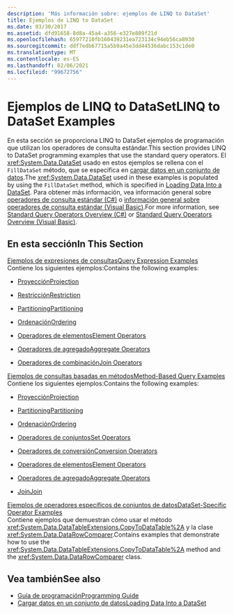 ```yaml
---
description: 'Más información sobre: ejemplos de LINQ to DataSet'
title: Ejemplos de LINQ to DataSet
ms.date: 03/30/2017
ms.assetid: dfd91658-8d8a-45a4-a356-e327e809f21d
ms.openlocfilehash: 65977210fb160439231ea723134c94eb56ca8930
ms.sourcegitcommit: ddf7edb67715a5b9a45e3dd44536dabc153c1de0
ms.translationtype: MT
ms.contentlocale: es-ES
ms.lasthandoff: 02/06/2021
ms.locfileid: "99672756"
---
```

# <a name="linq-to-dataset-examples"></a><span data-ttu-id="47ce7-103">Ejemplos de LINQ to DataSet</span><span class="sxs-lookup"><span data-stu-id="47ce7-103">LINQ to DataSet Examples</span></span>

<span data-ttu-id="47ce7-104">En esta sección se proporciona LINQ to DataSet ejemplos de programación que utilizan los operadores de consulta estándar.</span><span class="sxs-lookup"><span data-stu-id="47ce7-104">This section provides LINQ to DataSet programming examples that use the standard query operators.</span></span> <span data-ttu-id="47ce7-105">El <xref:System.Data.DataSet> usado en estos ejemplos se rellena con el `FillDataSet` método, que se especifica en [cargar datos en un conjunto de datos](loading-data-into-a-dataset.md).</span><span class="sxs-lookup"><span data-stu-id="47ce7-105">The <xref:System.Data.DataSet> used in these examples is populated by using the `FillDataSet` method, which is specified in [Loading Data Into a DataSet](loading-data-into-a-dataset.md).</span></span> <span data-ttu-id="47ce7-106">Para obtener más información, vea información general sobre [operadores de consulta estándar (C#)](../../../csharp/programming-guide/concepts/linq/standard-query-operators-overview.md) o [información general sobre operadores de consulta estándar (Visual Basic)](../../../visual-basic/programming-guide/concepts/linq/standard-query-operators-overview.md).</span><span class="sxs-lookup"><span data-stu-id="47ce7-106">For more information, see [Standard Query Operators Overview (C#)](../../../csharp/programming-guide/concepts/linq/standard-query-operators-overview.md) or [Standard Query Operators Overview (Visual Basic)](../../../visual-basic/programming-guide/concepts/linq/standard-query-operators-overview.md).</span></span>  
  
## <a name="in-this-section"></a><span data-ttu-id="47ce7-107">En esta sección</span><span class="sxs-lookup"><span data-stu-id="47ce7-107">In This Section</span></span>  

 [<span data-ttu-id="47ce7-108">Ejemplos de expresiones de consultas</span><span class="sxs-lookup"><span data-stu-id="47ce7-108">Query Expression Examples</span></span>](query-expression-examples-linq-to-dataset.md)  
 <span data-ttu-id="47ce7-109">Contiene los siguientes ejemplos:</span><span class="sxs-lookup"><span data-stu-id="47ce7-109">Contains the following examples:</span></span>  
  
- [<span data-ttu-id="47ce7-110">Proyección</span><span class="sxs-lookup"><span data-stu-id="47ce7-110">Projection</span></span>](query-expression-syntax-examples-projection-linq-to-dataset.md)  
  
- [<span data-ttu-id="47ce7-111">Restricción</span><span class="sxs-lookup"><span data-stu-id="47ce7-111">Restriction</span></span>](query-expression-syntax-examples-restriction-linq-to-dataset.md)  
  
- [<span data-ttu-id="47ce7-112">Partitioning</span><span class="sxs-lookup"><span data-stu-id="47ce7-112">Partitioning</span></span>](query-expression-syntax-examples-partitioning.md)  
  
- [<span data-ttu-id="47ce7-113">Ordenación</span><span class="sxs-lookup"><span data-stu-id="47ce7-113">Ordering</span></span>](query-expression-syntax-examples-ordering-linq-to-dataset.md)  
  
- [<span data-ttu-id="47ce7-114">Operadores de elementos</span><span class="sxs-lookup"><span data-stu-id="47ce7-114">Element Operators</span></span>](query-expression-syntax-examples-element-operators.md)  
  
- [<span data-ttu-id="47ce7-115">Operadores de agregado</span><span class="sxs-lookup"><span data-stu-id="47ce7-115">Aggregate Operators</span></span>](query-expression-syntax-examples-aggregate-operators.md)  
  
- [<span data-ttu-id="47ce7-116">Operadores de combinación</span><span class="sxs-lookup"><span data-stu-id="47ce7-116">Join Operators</span></span>](query-expression-syntax-examples-join-operators.md)  
  
 [<span data-ttu-id="47ce7-117">Ejemplos de consultas basadas en métodos</span><span class="sxs-lookup"><span data-stu-id="47ce7-117">Method-Based Query Examples</span></span>](method-based-query-examples-linq-to-dataset.md)  
 <span data-ttu-id="47ce7-118">Contiene los siguientes ejemplos:</span><span class="sxs-lookup"><span data-stu-id="47ce7-118">Contains the following examples:</span></span>  
  
- [<span data-ttu-id="47ce7-119">Proyección</span><span class="sxs-lookup"><span data-stu-id="47ce7-119">Projection</span></span>](method-based-query-syntax-examples-projection.md)  
  
- [<span data-ttu-id="47ce7-120">Partitioning</span><span class="sxs-lookup"><span data-stu-id="47ce7-120">Partitioning</span></span>](method-based-query-syntax-examples-partitioning-linq.md)  
  
- [<span data-ttu-id="47ce7-121">Ordenación</span><span class="sxs-lookup"><span data-stu-id="47ce7-121">Ordering</span></span>](method-based-query-syntax-examples-ordering-linq-to-dataset.md)  
  
- [<span data-ttu-id="47ce7-122">Operadores de conjuntos</span><span class="sxs-lookup"><span data-stu-id="47ce7-122">Set Operators</span></span>](method-based-query-syntax-examples-set-operators.md)  
  
- [<span data-ttu-id="47ce7-123">Operadores de conversión</span><span class="sxs-lookup"><span data-stu-id="47ce7-123">Conversion Operators</span></span>](method-based-query-syntax-examples-conversion-operators.md)  
  
- [<span data-ttu-id="47ce7-124">Operadores de elementos</span><span class="sxs-lookup"><span data-stu-id="47ce7-124">Element Operators</span></span>](method-based-query-syntax-examples-element-operators.md)  
  
- [<span data-ttu-id="47ce7-125">Operadores de agregado</span><span class="sxs-lookup"><span data-stu-id="47ce7-125">Aggregate Operators</span></span>](method-based-query-syntax-examples-aggregate-operators.md)  
  
- [<span data-ttu-id="47ce7-126">Join</span><span class="sxs-lookup"><span data-stu-id="47ce7-126">Join</span></span>](method-based-query-syntax-examples-join-linq-to-dataset.md)  
  
 [<span data-ttu-id="47ce7-127">Ejemplos de operadores específicos de conjuntos de datos</span><span class="sxs-lookup"><span data-stu-id="47ce7-127">DataSet-Specific Operator Examples</span></span>](dataset-specific-operator-examples-linq-to-dataset.md)  
 <span data-ttu-id="47ce7-128">Contiene ejemplos que demuestran cómo usar el método <xref:System.Data.DataTableExtensions.CopyToDataTable%2A> y la clase <xref:System.Data.DataRowComparer>.</span><span class="sxs-lookup"><span data-stu-id="47ce7-128">Contains examples that demonstrate how to use the <xref:System.Data.DataTableExtensions.CopyToDataTable%2A> method and the <xref:System.Data.DataRowComparer> class.</span></span>  
  
## <a name="see-also"></a><span data-ttu-id="47ce7-129">Vea también</span><span class="sxs-lookup"><span data-stu-id="47ce7-129">See also</span></span>

- [<span data-ttu-id="47ce7-130">Guía de programación</span><span class="sxs-lookup"><span data-stu-id="47ce7-130">Programming Guide</span></span>](programming-guide-linq-to-dataset.md)
- [<span data-ttu-id="47ce7-131">Cargar datos en un conjunto de datos</span><span class="sxs-lookup"><span data-stu-id="47ce7-131">Loading Data Into a DataSet</span></span>](loading-data-into-a-dataset.md)
